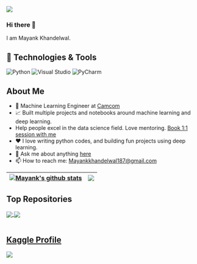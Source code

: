 ![](https://komarev.com/ghpvc/?username=mayank187)

### Hi there 👋
I am Mayank Khandelwal.

## 🔧 Technologies & Tools
![Python](https://img.shields.io/badge/Code-Python-informational?style=flat&logo=python&logoColor=white&color=ff69b4)
![Visual Studio](https://img.shields.io/badge/IDE-Visual%20Studio-informational?style=flat&logo=visual-studio&logoColor=white&color=ff69b4)
![PyCharm](https://img.shields.io/badge/IDE-PyCharm-informational?style=flat&logo=pycharm&logoColor=white&color=ff69b4)


## About Me

- 💼 Machine Learning Engineer at [Camcom](http://camcom.ai/)
- 📈 Built multiple projects and notebooks around machine learning and deep learning.
- Help people excel in the data science field. Love mentoring. [Book 1:1 session with me](https://topmate.io/mayank_khandelwal10)
- ❤️ I love writing python codes, and building fun projects using deep learning.
- 💬 Ask me about anything [here](https://topmate.io/mayank_khandelwal10)
- 📫 How to reach me: Mayankkhandelwal187@gmail.com

| <a href="https://github.com/Mayank187/Mayank187"><img align="center" src="https://github-readme-stats.vercel.app/api?username=mayank187&show_icons=true&include_all_commits=true&theme=buefy&hide_border=true" alt="Mayank's github stats" /></a> | <a href="https://github.com/Mayank187/Mayank187"><img align="center" src="https://github-readme-stats.vercel.app/api/top-langs/?username=mayank187&layout=compact&theme=buefy&hide_border=true" /></a> |
| ------------- | ------------- |


## Top Repositories


<a href="https://github.com/Mayank187/Mayank187">
  <img align="center" src="https://github-readme-stats.vercel.app/api/pin/?username=Mayank187&repo=RestaurantNameGenerator&theme=buefy" />
</a>
<a href="https://github.com/Mayank187/Mayank187.github.io">
  <img align="center" src="https://github-readme-stats.vercel.app/api/pin/?username=Mayank187&repo=countingFingers&theme=buefy" />
</a>

<br />
<br />


## [Kaggle Profile](https://kaggle.com/mayank2896)
![](https://kaggle-card.chienhsiang-hung.eu.org/api/svg?mayank2896)
